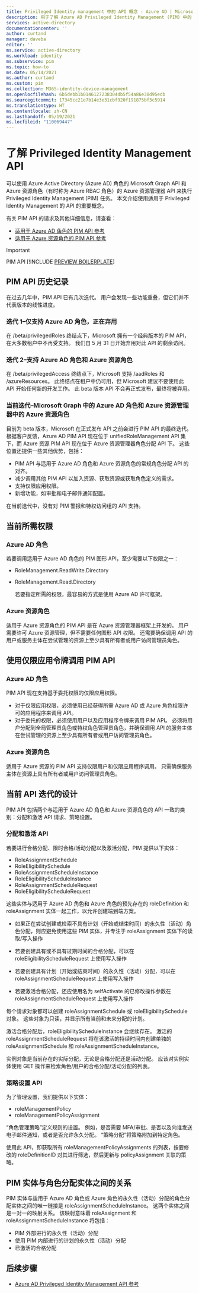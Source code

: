 ```yaml
---
title: Privileged Identity management 中的 API 概念 - Azure AD | Microsoft Docs
description: 用于了解 Azure AD Privileged Identity Management (PIM) 中的 API 的信息。
services: active-directory
documentationcenter: ''
author: curtand
manager: daveba
editor: ''
ms.service: active-directory
ms.workload: identity
ms.subservice: pim
ms.topic: how-to
ms.date: 05/14/2021
ms.author: curtand
ms.custom: pim
ms.collection: M365-identity-device-management
ms.openlocfilehash: 6b5debb1b0146127238304db5f54a86e38d95edb
ms.sourcegitcommit: 17345cc21e7b14e3e31cbf920f191875bf3c5914
ms.translationtype: HT
ms.contentlocale: zh-CN
ms.lasthandoff: 05/19/2021
ms.locfileid: "110069447"
---
```

# <a name="understand-the-privileged-identity-management-apis"></a>了解 Privileged Identity Management API

可以使用 Azure Active Directory (Azure AD) 角色的 Microsoft Graph API 和 Azure 资源角色（有时称为 Azure RBAC 角色）的 Azure 资源管理器 API 来执行 Privileged Identity Management (PIM) 任务。 本文介绍使用适用于 Privileged Identity Management 的 API 的重要概念。

有关 PIM API 的请求及其他详细信息，请查看：

- [适用于 Azure AD 角色的 PIM API 参考](/graph/api/resources/unifiedroleeligibilityschedulerequest?view=graph-rest-beta&preserve-view=true)
- [适用于 Azure 资源角色的 PIM API 参考](/rest/api/authorization/roleeligibilityschedulerequests)

> [!IMPORTANT]
> PIM API [!INCLUDE [PREVIEW BOILERPLATE](../../../includes/active-directory-develop-preview.md)]

## <a name="pim-api-history"></a>PIM API 历史记录

在过去几年中，PIM API 已有几次迭代。 用户会发现一些功能重叠，但它们并不代表版本的线性进度。

### <a name="iteration-1--only-supports-azure-ad-roles-deprecating"></a>迭代 1–仅支持 Azure AD 角色，正在弃用

在 /beta/privilegedRoles 终结点下，Microsoft 拥有一个经典版本的 PIM API，在大多数租户中不再受支持。 我们自 5 月 31 日开始弃用对此 API 的剩余访问。

### <a name="iteration-2--supports-azure-ad-roles-and-azure-resource-roles"></a>迭代 2–支持 Azure AD 角色和 Azure 资源角色

在 /beta/privilegedAccess 终结点下，Microsoft 支持 /aadRoles 和 /azureResources。 此终结点在租户中仍可用，但 Microsoft 建议不要使用此 API 开始任何新的开发工作。 此 beta 版本 API 不会再正式发布，最终将被弃用。

### <a name="current-iteration--azure-ad-roles-in-microsoft-graph-and-azure-resource-roles-in-azure-resource-manager"></a>当前迭代–Microsoft Graph 中的 Azure AD 角色和 Azure 资源管理器中的 Azure 资源角色

目前为 beta 版本，Microsoft 在正式发布 API 之前会进行 PIM API 的最终迭代。 根据客户反馈，Azure AD PIM API 现在位于 unifiedRoleManagement API 集下，而 Azure 资源 PIM API 现在位于 Azure 资源管理器角色分配 API 下。 这些位置还提供一些其他优势，包括：

- PIM API 与适用于 Azure AD 角色和 Azure 资源角色的常规角色分配 API 的对齐。
- 减少调用其他 PIM API 以加入资源、获取资源或获取角色定义的需求。
- 支持仅限应用权限。
- 新增功能，如审批和电子邮件通知配置。

在当前迭代中，没有对 PIM 警报和特权访问组的 API 支持。

## <a name="current-permissions-required"></a>当前所需权限

### <a name="azure-ad-roles"></a>Azure AD 角色

  若要调用适用于 Azure AD 角色的 PIM 图形 API，至少需要以下权限之一：

- RoleManagement.ReadWrite.Directory
- RoleManagement.Read.Directory

  若要指定所需的权限，最容易的方式是使用 Azure AD 许可框架。

### <a name="azure-resource-roles"></a>Azure 资源角色

  适用于 Azure 资源角色的 PIM API 是在 Azure 资源管理器框架上开发的。 用户需要许可 Azure 资源管理，但不需要任何图形 API 权限。 还需要确保调用 API 的用户或服务主体在尝试管理的资源上至少具有所有者或用户访问管理员角色。

## <a name="calling-pim-api-with-an-app-only-token"></a>使用仅限应用令牌调用 PIM API

### <a name="azure-ad-roles"></a>Azure AD 角色

  PIM API 现在支持基于委托权限的仅限应用权限。

- 对于仅限应用权限，必须使用已经获得所需 Azure AD 或 Azure 角色权限许可的应用程序来调用 API。
- 对于委托的权限，必须使用用户以及应用程序令牌来调用 PIM API。 必须将用户分配到全局管理员角色或特权角色管理员角色，并确保调用 API 的服务主体在尝试管理的资源上至少具有所有者或用户访问管理员角色。

### <a name="azure-resource-roles"></a>Azure 资源角色

  适用于 Azure 资源的 PIM API 支持仅限用户和仅限应用程序调用。 只需确保服务主体在资源上具有所有者或用户访问管理员角色。

## <a name="design-of-current-api-iteration"></a>当前 API 迭代的设计

PIM API 包括两个与适用于 Azure AD 角色和 Azure 资源角色的 API 一致的类别：分配和激活 API 请求、策略设置。

### <a name="assignment-and-activation-api"></a>分配和激活 API

若要进行合格分配、限时合格/活动分配以及激活分配，PIM 提供以下实体：

- RoleAssignmentSchedule
- RoleEligibilitySchedule
- RoleAssignmentScheduleInstance
- RoleEligibilityScheduleInstance
- RoleAssignmentScheduleRequest
- RoleEligibilityScheduleRequest

这些实体与适用于 Azure AD 角色和 Azure 角色的预先存在的 roleDefinition 和 roleAssignment 实体一起工作，以允许创建端到端方案。

- 如果正在尝试创建或检索不具有计划（开始或结束时间）的永久性（活动）角色分配，则应避免使用这些 PIM 实体，并专注于 roleAssignment 实体下的读取/写入操作

- 若要创建具有或不具有过期时间的合格分配，可以在 roleEligibilityScheduleRequest 上使用写入操作

- 若要创建具有计划（开始或结束时间）的永久性（活动）分配，可以在 roleAssignmentScheduleRequest 上使用写入操作  

- 若要激活合格分配，还应使用名为 selfActivate 的已修改操作参数在 roleAssignmentScheduleRequest 上使用写入操作

每个请求对象都可以创建 roleAssignmentSchedule 或 roleEligibilitySchedule 对象。 这些对象为只读，并显示所有当前和未来分配的计划。

激活合格分配后，roleEligibilityScheduleInstance 会继续存在。 激活的 roleAssignmentScheduleRequest 将在该激活的持续时间内创建单独的 roleAssignmentSchedule 和 roleAssignmentScheduleInstance。

实例对象是当前存在的实际分配，无论是合格分配还是活动分配。 应该对实例实体使用 GET 操作来检索角色/用户的合格分配/活动分配的列表。

### <a name="policy-setting-api"></a>策略设置 API

为了管理设置，我们提供以下实体：

- roleManagementPolicy
- roleManagementPolicyAssignment

“角色管理策略”定义规则的设置。 例如，是否需要 MFA/审批、是否以及向谁发送电子邮件通知，或者是否允许永久分配。 “策略分配”将策略附加到特定角色。

使用此 API，即获取所有 roleManagementPolicyAssignments 的列表，按要修改的 roleDefinitionID 对其进行筛选，然后更新与 policyAssignment 关联的策略。

## <a name="relationship-between-pim-entities-and-role-assignment-entities"></a>PIM 实体与角色分配实体之间的关系

PIM 实体与适用于 Azure AD 角色或 Azure 角色的永久性（活动）分配的角色分配实体之间的唯一链接是 roleAssignmentScheduleInstance。 这两个实体之间是一对一的映射关系。 该映射意味着 roleAssignment 和 roleAssignmentScheduleInstance 将包括：  

- PIM 外部进行的永久性（活动）分配
- 使用 PIM 内部进行的计划的永久性（活动）分配
- 已激活的合格分配

## <a name="next-steps"></a>后续步骤

- [Azure AD Privileged Identity Management API 参考](/graph/api/resources/privilegedidentitymanagement-root?view=graph-rest-beta&preserve-view=true)
